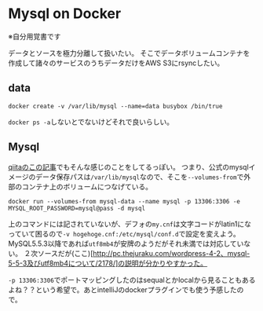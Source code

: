# Mysql on Docker
※自分用覚書です

データとソースを極力分離して扱いたい。
そこでデータボリュームコンテナを作成して諸々のサービスのうちデータだけをAWS S3にrsyncしたい。

## data
```
docker create -v /var/lib/mysql --name=data busybox /bin/true
```
`docker ps -a`しないとでないけどそれで良いらしい。

## Mysql

[qiitaのこの記事]( http://qiita.com/baster/items/32a66766cbfd28e63a6b )でもそんな感じのことをしてるっぽい。
つまり、公式のmysqlイメージのデータ保存パスは`/var/lib/mysql`なので、そこを`--volumes-from`で外部のコンテナ上のボリュームにつなげている。

```
docker run --volumes-from mysql-data --name mysql -p 13306:3306 -e MYSQL_ROOT_PASSWORD=mysql@pass -d mysql
```
上のコマンドには記されていないが、デフォの`my.cnf`は文字コードがlatin1になっていて困るので`-v hogehoge.cnf:/etc/mysql/conf.d`で設定を変えよう。
MySQL5.5.3以降であれば`utf8mb4`が安牌のようだがそれ未満では対応していない。
２次ソースだが(ここ)[http://pc.thejuraku.com/wordpress-4-2、mysql-5-5-3及びutf8mb4について/2178/]の説明が分かりやすかった。


`-p 13306:3306`でポートマッピングしたのはsequalとかlocalから見ることもあるよね？？という希望で。あとintelliJのdockerプラグインでも使う予感したので。


